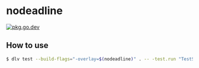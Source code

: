 # nodeadline

[![pkg.go.dev][gopkg-badge]][gopkg]

## How to use

```sh
$ dlv test --build-flags="-overlay=$(nodeadline)" . -- -test.run "TestSample"
```

<!-- links -->
[gopkg]: https://pkg.go.dev/github.com/tenntenn/nodeadline
[gopkg-badge]: https://pkg.go.dev/badge/github.com/tenntenn/nodeadline?status.svg
